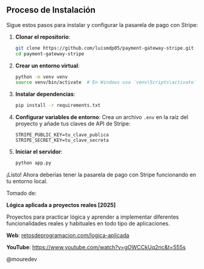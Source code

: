 ## Proceso de Instalación

Sigue estos pasos para instalar y configurar la pasarela de pago con Stripe:

1. **Clonar el repositorio**:
    ```bash
    git clone https://github.com/luismdp05/payment-gateway-stripe.git
    cd payment-gateway-stripe
    ```

2. **Crear un entorno virtual**:
    ```bash
    python -m venv venv
    source venv/bin/activate  # En Windows usa `venv\Scripts\activate`
    ```

3. **Instalar dependencias**:
    ```bash
    pip install -r requirements.txt
    ```

4. **Configurar variables de entorno**:
    Crea un archivo `.env` en la raíz del proyecto y añade tus claves de API de Stripe:
    ```
    STRIPE_PUBLIC_KEY=tu_clave_publica
    STRIPE_SECRET_KEY=tu_clave_secreta
    ```

5. **Iniciar el servidor**:
    ```bash
    python app.py
    ```

¡Listo! Ahora deberías tener la pasarela de pago con Stripe funcionando en tu entorno local.

Tomado de:

**Lógica aplicada a proyectos reales [2025]**

Proyectos para practicar lógica y aprender a implementar diferentes funcionalidades reales y habituales en todo tipo de aplicaciones.

**Web**: [retosdeprogramacion.com/logica-aplicada](https://retosdeprogramacion.com/logica-aplicada)

**YouTube**: https://www.youtube.com/watch?v=gOWCCkUq2nc&t=555s

@mouredev



